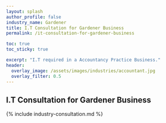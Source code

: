```yaml
---
layout: splash 
author_profile: false 
industry_name: Gardener
title: I.T Consultation for Gardener Business
permalink: /it-consultation-for-gardener-business

toc: true
toc_sticky: true

excerpt: "I.T required in a Accountancy Practice Business."
header:
  overlay_image: /assets/images/industries/accountant.jpg
  overlay_filter: 0.5 
---
```


## I.T Consultation for Gardener Business

{% include industry-consultation.md %}
